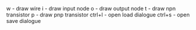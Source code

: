 w - draw wire
i - draw input node
o - draw output node
t - draw npn transistor
p - draw pnp transistor
ctrl+l - open load dialogue
ctrl+s - open save dialogue
